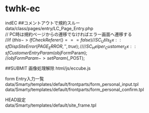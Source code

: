 # twhk-ec
indEC
##コメントアウトで規約スルー
data/class/pages/entry/LC_Page_Entry.php  
// PC時は規約ページからの遷移でなければエラー画面へ遷移する  
//if ($this->lfCheckReferer() === false) {  
//    SC_Utils_Ex::sfDispSiteError(PAGE_ERROR, '', true);  
//}  
//SC_Helper_Customer_Ex::sfCustomerEntryParam($objFormParam);  
//$objFormParam->setParam($_POST);  

##SUBMIT 画像処理解除
html/js/eccube.js  

form Entry入力一覧  
data/Smarty/templates/default/frontparts/form_personal_input.tpl  
data/Smarty/templates/default/frontparts/form_personal_confirm.tpl

HEAD設定  
data/Smarty/templates/default/site_frame.tpl

